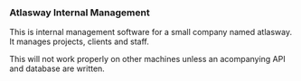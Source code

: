 ### Atlasway Internal Management

This is internal management software for a small company named atlasway. It manages projects, clients and staff.

This will not work properly on other machines unless an acompanying API and database are written.
